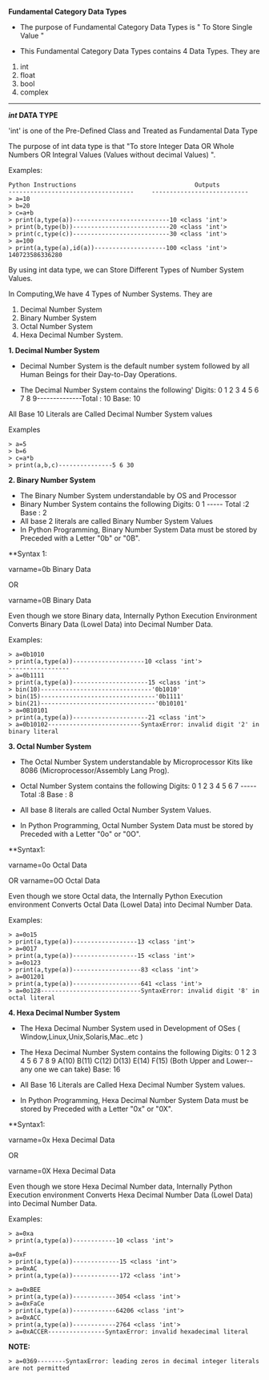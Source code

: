



**Fundamental  Category Data Types**

- The purpose of Fundamental  Category Data Types is " To Store Single Value "

- This Fundamental  Category Data Types contains 4 Data Types. They are

1. int
2. float
3. bool
4. complex

---

***int* DATA TYPE**

'int' is one of the Pre-Defined Class and Treated as Fundamental Data Type

The purpose of int data type is that "To store Integer Data OR Whole Numbers OR Integral Values (Values without decimal Values) ".

Examples:

```
Python Instructions				                    Outputs
-----------------------------------		---------------------------
> a=10
> b=20
> c=a+b
> print(a,type(a))---------------------------10 <class 'int'>
> print(b,type(b))---------------------------20 <class 'int'>
> print(c,type(c))---------------------------30 <class 'int'>
> a=100
> print(a,type(a),id(a))--------------------100 <class 'int'> 140723586336280
```

By using int data type, we can Store Different Types of Number System Values.

In Computing,We have 4 Types of Number Systems. They are

1. Decimal Number System
2. Binary Number System
3. Octal Number System
4. Hexa Decimal Number System.

**1. Decimal Number System**

- Decimal Number System is the default number system followed by all Human Beings for their Day-to-Day Operations.

- The Decimal Number System contains the following'
		Digits: 0 1 2 3 4 5 6 7 8 9--------------Total : 10
		Base: 10

All Base 10 Literals are Called Decimal Number System values


Examples
```
> a=5
> b=6
> c=a*b
> print(a,b,c)---------------5 6 30
```

**2. Binary Number System**

- The Binary Number System understandable by OS and Processor
- Binary Number System contains the following
		Digits: 0  1  ----- Total :2
		Base :  2 
- All base 2 literals are called Binary Number System Values
- In Python Programming, Binary Number System Data must be stored by Preceded with a Letter "0b" or "0B".

**Syntax 1:

varname=0b Binary Data

OR

varname=0B Binary Data

Even though we store Binary data, Internally Python Execution Environment Converts Binary Data (Lowel Data) into Decimal Number Data.

Examples:

```
> a=0b1010
> print(a,type(a))--------------------10 <class 'int'>
-----------------
> a=0b1111
> print(a,type(a))---------------------15 <class 'int'>
> bin(10)-------------------------------'0b1010'
> bin(15)--------------------------------'0b1111'
> bin(21)--------------------------------'0b10101'
> a=0B10101
> print(a,type(a))---------------------21 <class 'int'>
> a=0b10102--------------------------SyntaxError: invalid digit '2' in binary literal
```

**3. Octal Number System**

- The Octal Number System understandable by Microprocessor Kits like 8086 (Microprocessor/Assembly Lang Prog).
- Octal  Number System contains the following
		Digits: 0  1 2 3 4 5 6 7  ----- Total :8
		Base :  8

- All base 8 literals are called Octal Number System Values.
- In Python Programming, Octal Number System Data must be stored by Preceded with a Letter "0o" or "0O".

**Syntax1:

varname=0o Octal Data

OR
varname=0O Octal Data

Even though we store Octal data, the Internally Python Execution environment Converts Octal Data (Lowel Data) into Decimal Number Data.

Examples:
```
> a=0o15
> print(a,type(a))------------------13 <class 'int'>
> a=0O17
> print(a,type(a))------------------15 <class 'int'>
> a=0o123
> print(a,type(a))-------------------83 <class 'int'>
> a=0O1201
> print(a,type(a))-------------------641 <class 'int'>
> a=0o128----------------------------SyntaxError: invalid digit '8' in octal literal
```

**4. Hexa Decimal Number System**

- The Hexa Decimal Number System used in Development of OSes ( Window,Linux,Unix,Solaris,Mac..etc )
- The Hexa Decimal Number System contains the following
		Digits: 0 1 2 3 4 5 6 7 8 9
			    A(10)  B(11) C(12) D(13) E(14) F(15)  (Both Upper and Lower--any one we can take)
		Base: 16

- All Base 16 Literals are Called  Hexa Decimal Number System values.
- In Python Programming, Hexa Decimal Number System Data must be stored by Preceded with a Letter "0x" or "0X".

**Syntax1:

varname=0x Hexa Decimal Data

OR

varname=0X Hexa Decimal Data

Even though we store Hexa Decimal Number  data, Internally Python Execution environment Converts Hexa Decimal Number  Data (Lowel Data) into Decimal Number Data.

Examples:

```
> a=0xa
> print(a,type(a))------------10 <class 'int'>

a=0xF
> print(a,type(a))-------------15 <class 'int'>
> a=0xAC
> print(a,type(a))-------------172 <class 'int'>

> a=0xBEE
> print(a,type(a))------------3054 <class 'int'>
> a=0xFaCe
> print(a,type(a))------------64206 <class 'int'>
> a=0xACC
> print(a,type(a))------------2764 <class 'int'>
> a=0xACCER----------------SyntaxError: invalid hexadecimal literal
```

**NOTE:**
```
> a=0369--------SyntaxError: leading zeros in decimal integer literals are not permitted
```








